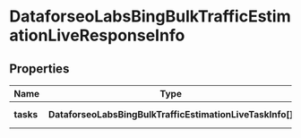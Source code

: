 # DataforseoLabsBingBulkTrafficEstimationLiveResponseInfo

## Properties

| Name | Type | Description | Notes |
|------------ | ------------- | ------------- | -------------|
**tasks** | **DataforseoLabsBingBulkTrafficEstimationLiveTaskInfo[]** | array of tasks |[optional]|